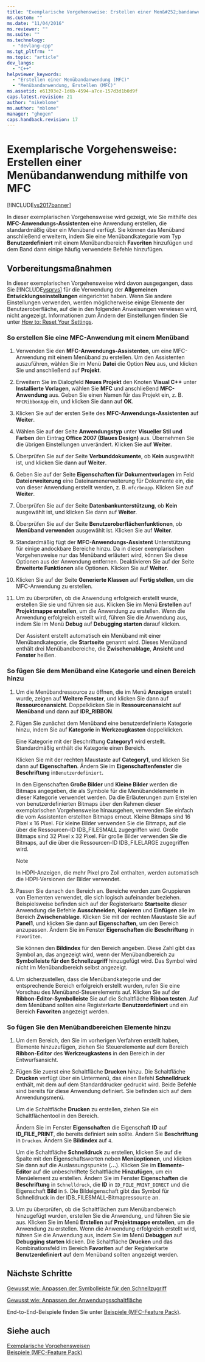```yaml
---
title: "Exemplarische Vorgehensweise: Erstellen einer Men&#252;bandanwendung mithilfe von MFC | Microsoft Docs"
ms.custom: ""
ms.date: "11/04/2016"
ms.reviewer: ""
ms.suite: ""
ms.technology: 
  - "devlang-cpp"
ms.tgt_pltfrm: ""
ms.topic: "article"
dev_langs: 
  - "C++"
helpviewer_keywords: 
  - "Erstellen einer Menübandanwendung (MFC)"
  - "Menübandanwendung, Erstellen (MFC)"
ms.assetid: e61393e2-1d6b-4594-a7ce-157d3d1b0d9f
caps.latest.revision: 21
author: "mikeblome"
ms.author: "mblome"
manager: "ghogen"
caps.handback.revision: 17
---
```

# Exemplarische Vorgehensweise: Erstellen einer Men&#252;bandanwendung mithilfe von MFC
[!INCLUDE[vs2017banner](../assembler/inline/includes/vs2017banner.md)]

In dieser exemplarischen Vorgehensweise wird gezeigt, wie Sie mithilfe des **MFC\-Anwendungs\-Assistenten** eine Anwendung erstellen, die standardmäßig über ein Menüband verfügt.  Sie können das Menüband anschließend erweitern, indem Sie eine Menübandkategorie vom Typ **Benutzerdefiniert** mit einem Menübandbereich **Favoriten** hinzufügen und dem Band dann einige häufig verwendete Befehle hinzufügen.  
  
## Vorbereitungsmaßnahmen  
 In dieser exemplarischen Vorgehensweise wird davon ausgegangen, dass Sie [!INCLUDE[vsprvs](../assembler/masm/includes/vsprvs_md.md)] für die Verwendung der **Allgemeinen Entwicklungseinstellungen** eingerichtet haben.  Wenn Sie andere Einstellungen verwenden, werden möglicherweise einige Elemente der Benutzeroberfläche, auf die in den folgenden Anweisungen verwiesen wird, nicht angezeigt.  Informationen zum Ändern der Einstellungen finden Sie unter [How to: Reset Your Settings](assetId:///c95c51be-e609-4769-abba-65e6beedec76).  
  
### So erstellen Sie eine MFC\-Anwendung mit einem Menüband  
  
1.  Verwenden Sie den **MFC\-Anwendungs\-Assistenten**, um eine MFC\-Anwendung mit einem Menüband zu erstellen.  Um den Assistenten auszuführen, wählen Sie im Menü **Datei** die Option **Neu** aus, und klicken Sie und anschließend auf **Projekt**.  
  
2.  Erweitern Sie im Dialogfeld **Neues Projekt** den Knoten **Visual C\+\+** unter **Installierte Vorlagen**, wählen Sie **MFC** und anschließend **MFC\-Anwendung** aus.  Geben Sie einen Namen für das Projekt ein, z. B. `MFCRibbonApp` ein, und klicken Sie dann auf **OK**.  
  
3.  Klicken Sie auf der ersten Seite des **MFC\-Anwendungs\-Assistenten** auf **Weiter**.  
  
4.  Wählen Sie auf der Seite **Anwendungstyp** unter **Visueller Stil und Farben** den Eintrag **Office 2007 \(Blaues Design\)** aus.  Übernehmen Sie die übrigen Einstellungen unverändert.  Klicken Sie auf **Weiter**.  
  
5.  Überprüfen Sie auf der Seite **Verbunddokumente**, ob **Kein** ausgewählt ist, und klicken Sie dann auf **Weiter**.  
  
6.  Geben Sie auf der Seite **Eigenschaften für Dokumentvorlagen** im Feld **Dateierweiterung** eine Dateinamenerweiterung für Dokumente ein, die von dieser Anwendung erstellt werden, z. B. `mfcrbnapp`.  Klicken Sie auf **Weiter**.  
  
7.  Überprüfen Sie auf der Seite **Datenbankunterstützung**, ob **Kein** ausgewählt ist, und klicken Sie dann auf **Weiter**.  
  
8.  Überprüfen Sie auf der Seite **Benutzeroberflächenfunktionen**, ob **Menüband verwenden** ausgewählt ist.  Klicken Sie auf **Weiter**.  
  
9. Standardmäßig fügt der **MFC\-Anwendungs\-Assistent** Unterstützung für einige andockbare Bereiche hinzu.  Da in dieser exemplarischen Vorgehensweise nur das Menüband erläutert wird, können Sie diese Optionen aus der Anwendung entfernen.  Deaktivieren Sie auf der Seite **Erweiterte Funktionen** alle Optionen.  Klicken Sie auf **Weiter**.  
  
10. Klicken Sie auf der Seite **Generierte Klassen** auf **Fertig stellen**, um die MFC\-Anwendung zu erstellen.  
  
11. Um zu überprüfen, ob die Anwendung erfolgreich erstellt wurde, erstellen Sie sie und führen sie aus.  Klicken Sie im Menü **Erstellen** auf **Projektmappe erstellen**, um die Anwendung zu erstellen.  Wenn die Anwendung erfolgreich erstellt wird, führen Sie die Anwendung aus, indem Sie im Menü **Debug** auf **Debugging starten** darauf klicken.  
  
     Der Assistent erstellt automatisch ein Menüband mit einer Menübandkategorie, die **Startseite** genannt wird.  Dieses Menüband enthält drei Menübandbereiche, die **Zwischenablage**, **Ansicht** und **Fenster** heißen.  
  
### So fügen Sie dem Menüband eine Kategorie und einen Bereich hinzu  
  
1.  Um die Menübandressource zu öffnen, die im Menü **Anzeigen** erstellt wurde, zeigen auf **Weitere Fenster**, und klicken Sie dann auf **Ressourcenansicht**.  Doppelklicken Sie in **Ressourcenansicht** auf **Menüband** und dann auf **IDR\_RIBBON**.  
  
2.  Fügen Sie zunächst dem Menüband eine benutzerdefinierte Kategorie hinzu, indem Sie auf **Kategorie** in **Werkzeugkasten** doppelklicken.  
  
     Eine Kategorie mit der Beschriftung **Category1** wird erstellt.  Standardmäßig enthält die Kategorie einen Bereich.  
  
     Klicken Sie mit der rechten Maustaste auf **Category1**, und klicken Sie dann auf **Eigenschaften**.  Ändern Sie im **Eigenschaftenfenster** die **Beschriftung** in`Benutzerdefiniert`.  
  
     In den Eigenschaften **Große Bilder** und **Kleine Bilder** werden die Bitmaps angegeben, die als Symbole für die Menübandelemente in dieser Kategorie verwendet werden.  Da die Erläuterungen zum Erstellen von benutzerdefinierten Bitmaps über den Rahmen dieser exemplarischen Vorgehensweise hinausgehen, verwenden Sie einfach die vom Assistenten erstellten Bitmaps erneut.  Kleine Bitmaps sind 16 Pixel x 16 Pixel.  Für kleine Bilder verwenden Sie die Bitmaps, auf die über die Ressourcen\-ID IDB\_FILESMALL zugegriffen wird.  Große Bitmaps sind 32 Pixel x 32 Pixel.  Für große Bilder verwenden Sie die Bitmaps, auf die über die Ressourcen\-ID IDB\_FILELARGE zugegriffen wird.  
  
    > [!NOTE]
    >  In HDPI\-Anzeigen, die mehr Pixel pro Zoll enthalten, werden automatisch die HDPI\-Versionen der Bilder verwendet.  
  
3.  Passen Sie danach den Bereich an.  Bereiche werden zum Gruppieren von Elementen verwendet, die sich logisch aufeinander beziehen.  Beispielsweise befinden sich auf der Registerkarte **Startseite** dieser Anwendung die Befehle **Ausschneiden**, **Kopieren** und **Einfügen** alle im Bereich **Zwischenablage**.  Klicken Sie mit der rechten Maustaste Sie auf **Panel1**, und klicken Sie dann auf **Eigenschaften**, um den Bereich anzupassen.  Ändern Sie im Fenster **Eigenschaften** die **Beschriftung** in `Favoriten`.  
  
     Sie können den **Bildindex** für den Bereich angeben.  Diese Zahl gibt das Symbol an, das angezeigt wird, wenn der Menübandbereich zu **Symbolleiste für den Schnellzugriff** hinzugefügt wird.  Das Symbol wird nicht im Menübandbereich selbst angezeigt.  
  
4.  Um sicherzustellen, dass die Menübandkategorie und der entsprechende Bereich erfolgreich erstellt wurden, rufen Sie eine Vorschau des Menüband\-Steuerelements auf.  Klicken Sie auf der **Ribbon\-Editor\-Symbolleiste** Sie auf die Schaltfläche **Ribbon testen**.  Auf dem Menüband sollten eine Registerkarte **Benutzerdefiniert** und ein Bereich **Favoriten** angezeigt werden.  
  
### So fügen Sie den Menübandbereichen Elemente hinzu  
  
1.  Um dem Bereich, den Sie im vorherigen Verfahren erstellt haben, Elemente hinzuzufügen, ziehen Sie Steuerelemente auf dem Bereich **Ribbon\-Editor** des **Werkzeugkastens** in den Bereich in der Entwurfsansicht.  
  
2.  Fügen Sie zuerst eine Schaltfläche **Drucken** hinzu.  Die Schaltfläche **Drucken** verfügt über ein Untermenü, das einen Befehl **Schnelldruck** enthält, mit dem auf dem Standarddrucker gedruckt wird.  Beide Befehle sind bereits für diese Anwendung definiert.  Sie befinden sich auf dem Anwendungsmenü.  
  
     Um die Schaltfläche **Drucken** zu erstellen, ziehen Sie ein Schaltflächentool in den Bereich.  
  
     Ändern Sie im Fenster **Eigenschaften** die Eigenschaft **ID** auf **ID\_FILE\_PRINT**, die bereits definiert sein sollte.  Ändern Sie **Beschriftung** in `Drucken`.  Ändern Sie **Bildindex** auf `4`.  
  
     Um die Schaltfläche **Schnelldruck** zu erstellen, klicken Sie auf die Spalte mit den Eigenschaftswerten neben **Menüoptionen**, und klicken Sie dann auf die Auslassungspunkte \(**...**\).  Klicken Sie im **Elemente\-Editor** auf die unbeschriftete Schaltfläche **Hinzufügen**, um ein Menüelement zu erstellen.  Ändern Sie im Fenster **Eigenschaften** die **Beschriftung** in `Schnelldruck`, die **ID** in `ID_FILE_PRINT_DIRECT` und die Eigenschaft **Bild** in `5`.  Die Bildeigenschaft gibt das Symbol für Schnelldruck in der IDB\_FILESMALL\-Bitmapressource an.  
  
3.  Um zu überprüfen, ob die Schaltflächen zum Menübandbereich hinzugefügt wurden, erstellen Sie die Anwendung, und führen Sie sie aus.  Klicken Sie im Menü **Erstellen** auf **Projektmappe erstellen**, um die Anwendung zu erstellen.  Wenn die Anwendung erfolgreich erstellt wird, führen Sie die Anwendung aus, indem Sie im Menü **Debuggen** auf **Debugging starten** klicken.  Die Schaltfläche **Drucken** und das Kombinationsfeld im Bereich **Favoriten** auf der Registerkarte **Benutzerdefiniert** auf dem Menüband sollten angezeigt werden.  
  
## Nächste Schritte  
 [Gewusst wie: Anpassen der Symbolleiste für den Schnellzugriff](../mfc/how-to-customize-the-quick-access-toolbar.md)  
  
 [Gewusst wie: Anpassen der Anwendungsschaltfläche](../mfc/how-to-customize-the-application-button.md)  
  
 End\-to\-End\-Beispiele finden Sie unter [Beispiele \(MFC\-Feature Pack\)](../top/visual-cpp-samples.md).  
  
## Siehe auch  
 [Exemplarische Vorgehensweisen](../mfc/walkthroughs-mfc.md)   
 [Beispiele \(MFC\-Feature Pack\)](../top/visual-cpp-samples.md)